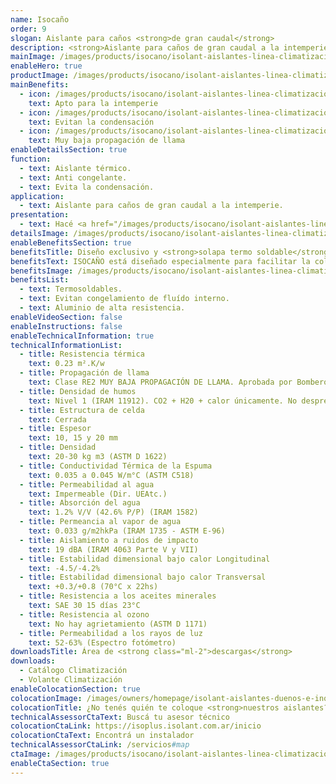 ```yaml
---
name: Isocaño
order: 9
slogan: Aislante para caños <strong>de gran caudal</strong>
description: <strong>Aislante para caños de gran caudal a la intemperie.</strong><br /><br />Placa aislante con unión termo fusionable con pistola de calor, para abrazar y aislar caños de gran caudal.
mainImage: /images/products/isocano/isolant-aislantes-linea-climatizacion-isocano-imagen-principal.jpg
enableHero: true
productImage: /images/products/isocano/isolant-aislantes-linea-climatizacion-isocano-producto-rollo.png
mainBenefits:
  - icon: /images/products/isocano/isolant-aislantes-linea-climatizacion-isocano-beneficio-1.svg
    text: Apto para la intemperie
  - icon: /images/products/isocano/isolant-aislantes-linea-climatizacion-isocano-beneficio-2.svg
    text: Evitan la condensación
  - icon: /images/products/isocano/isolant-aislantes-linea-climatizacion-isocano-beneficio-3.svg
    text: Muy baja propagación de llama
enableDetailsSection: true
function:
  - text: Aislante térmico.
  - text: Anti congelante.
  - text: Evita la condensación.
application:
  - text: Aislante para caños de gran caudal a la intemperie.
presentation:
  - text: Hacé <a href="/images/products/isocano/isolant-aislantes-linea-climatizacion-isocano-presentaciones.webp" target="_blank" rel="noopener noreferrer" class="font-bold">click acá</a> para ver todas las presentaciones disponibles
detailsImage: /images/products/isocano/isolant-aislantes-linea-climatizacion-isocano-imagen-detalle.jpg
enableBenefitsSection: true
benefitsTitle: Diseño exclusivo y <strong>solapa termo soldable</strong>
benefitsText: ISOCAÑO está diseñado especialmente para facilitar la colocación del mismo "abrazando" caños de gran caudal. Ya viene en forma de placa, con un rebaje en su lateral, para termo soldar con pistola de calor. Luego se sugiere la utilización de una cinta de aluminio apta intemperie para garantizar una unión sin filtraciones de agua ni UV.<br /><br />Además su diseño con una cara acanalada hace que al "abrazar" el caño, el material no tienda a volver sobre sí mismo, sino que complete una aislación perfecta. 
benefitsImage: /images/products/isocano/isolant-aislantes-linea-climatizacion-isocano-beneficio-exclusivo.jpg
benefitsList:
  - text: Termosoldables.
  - text: Evitan congelamiento de fluído interno.
  - text: Aluminio de alta resistencia.
enableVideoSection: false
enableInstructions: false
enableTechnicalInformation: true
technicalInformationList:
  - title: Resistencia térmica
    text: 0.23 m².K/w
  - title: Propagación de llama
    text: Clase RE2 MUY BAJA PROPAGACIÓN DE LLAMA. Aprobada por Bomberos Argentina.
  - title: Densidad de humos
    text: Nivel 1 (IRAM 11912). CO2 + H20 + calor únicamente. No desprende gases envenenantes.
  - title: Estructura de celda
    text: Cerrada
  - title: Espesor
    text: 10, 15 y 20 mm
  - title: Densidad
    text: 20-30 kg m3 (ASTM D 1622)
  - title: Conductividad Térmica de la Espuma
    text: 0.035 a 0.045 W/m°C (ASTM C518)
  - title: Permeabilidad al agua
    text: Impermeable (Dir. UEAtc.)
  - title: Absorción del agua
    text: 1.2% V/V (42.6% P/P) (IRAM 1582)
  - title: Permeancia al vapor de agua
    text: 0.033 g/m2hkPa (IRAM 1735 - ASTM E-96)
  - title: Aislamiento a ruidos de impacto
    text: 19 dBA (IRAM 4063 Parte V y VII)
  - title: Estabilidad dimensional bajo calor Longitudinal
    text: -4.5/-4.2%
  - title: Estabilidad dimensional bajo calor Transversal
    text: +0.3/+0.8 (70°C x 22hs)
  - title: Resistencia a los aceites minerales
    text: SAE 30 15 días 23°C
  - title: Resistencia al ozono
    text: No hay agrietamiento (ASTM D 1171)
  - title: Permeabilidad a los rayos de luz
    text: 52-63% (Espectro fotómetro)
downloadsTitle: Área de <strong class="ml-2">descargas</strong>
downloads:
  - Catálogo Climatización
  - Volante Climatización
enableColocationSection: true
colocationImage: /images/owners/homepage/isolant-aislantes-duenos-e-inquilinos-isoplus-colocation.jpg
colocationTitle: ¿No tenés quién te coloque <strong>nuestros aislantes?</strong>
technicalAssessorCtaText: Buscá tu asesor técnico
colocationCtaLink: https://isoplus.isolant.com.ar/inicio
colocationCtaText: Encontrá un instalador
technicalAssessorCtaLink: /servicios#map
ctaImage: /images/products/isocano/isolant-aislantes-linea-climatizacion-isocano-cta.jpg
enableCtaSection: true
---
```

